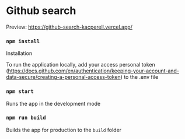 # Github search

Preview: https://github-search-kacperell.vercel.app/

### `npm install`
Installation

To run the application locally, add your access  personal token (https://docs.github.com/en/authentication/keeping-your-account-and-data-secure/creating-a-personal-access-token) to the .env file

### `npm start`
Runs the app in the development mode

### `npm run build`
Builds the app for production to the `build` folder
